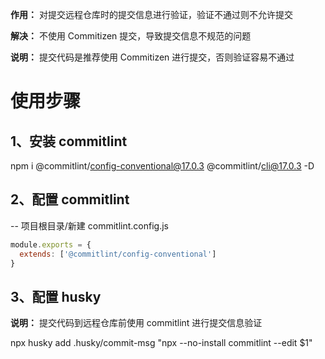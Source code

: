 **作用：** 对提交远程仓库时的提交信息进行验证，验证不通过则不允许提交

**解决：** 不使用 Commitizen 提交，导致提交信息不规范的问题

**说明：** 提交代码是推荐使用 Commitizen 进行提交，否则验证容易不通过

# 使用步骤
  ## 1、安装 commitlint
  npm i @commitlint/config-conventional@17.0.3 @commitlint/cli@17.0.3 -D

  ## 2、配置 commitlint
  -- 项目根目录/新建 commitlint.config.js
  ```js
  module.exports = {
    extends: ['@commitlint/config-conventional']
  }
  ```

  ## 3、配置 husky
  **说明：** 提交代码到远程仓库前使用 commitlint 进行提交信息验证
  
  npx husky add .husky/commit-msg "npx --no-install commitlint --edit $1"